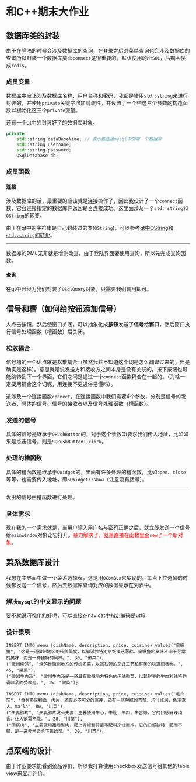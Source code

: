 # 和C++期末大作业

## 数据库类的封装

 由于在登陆的时候会涉及数据库的查询，在登录之后对菜单查询也会涉及数据库的查询所以封装一个数据库类`dbconnect`是很重要的。默认使用的`MYSQL`，后期会换成`redis`。

###  成员变量

数据库中应该涉及数据库名称、用户名称和密码，我都是使用`std::string`来进行封装的，并使用`private`关键字增加封装性。并设置了一个带这三个参数的构造函数以初始化这三个`private`变量。

还有一个qt中的封装好了的数据库对象。

```c++
private:
    std::string dataBaseName; // 表示要连接mysql中的哪一个数据库
    std::string username;
    std::string password;
    QSqlDatabase db;
```

### 成员函数

#### 连接

涉及数据库的话，最重要的应该就是连接操作了，因此我设计了一个`connect`函数，它会连接指定的数据库并返回是否连接成功。这里面涉及一个`std::string`和`QString`的转变。

由于在qt中的字符串是自己封装过的类(`QString`)，可以参考[qt中QString和`std::string`的转化](https://cloud.tencent.com/developer/article/1812844)。

---

数据库的DML无非就是增删改查，由于登陆界面要使用查询，所以先完成查询函数。

#### 查询

在qt中已经为我们封装了`QSqlQuery`对象，只需要我们调用即可。

## 信号和槽（如何给按钮添加信号）

人点击按钮，然后使窗口关闭。可以抽象化成**按钮**发送了**信号**给**窗口**，然后窗口执行信号处理函数（槽函数）后关闭。

### 松散耦合

信号槽的一个优点就是松散耦合（虽然我并不知道这个词是怎么翻译过来的，但是确实是这样）。意思就是说发送方和接收方之间本身是没有关联的，按下按钮也可能跳转到下一个界面，它们之间是通过一个`connect`函数耦合在一起的。（为啥一定要用耦合这个词呢，用连接不更通俗易懂吗）。

这涉及一个连接函数`connect`，在连接函数中我们需要4个参数，分别是信号的发送者、具体的信号、信号的接收者以及信号处理函数（槽函数）。

### 发送的信号

具体的信号是继承于`QPushButton`的，对于这个参数Qt要求我们传入地址，比如如果是点击信号，则是`&QPushButton::click`。

### 处理的槽函数

具体的槽函数是继承于`QWidget`的，里面有许多处理的槽函数，比如`open`、`close`等等，也需要传入地址，即`&QWidget::show`（注意没有括号）。

---

发出的信号由槽函数进行处理。

### 具体需求

现在我的一个需求就是，当用户输入用户名与密码正确之后，就立即发送一个信号给`mainwindow`对象让它打开。<font color="red">暴力解决了，就是直接在函数里面`new`了一个新对象</font>。

## 菜系数据库设计

我想在主界面中做一个菜系选择表，这是用`QComBox`来实现的，每当下拉选择的时候都发送一个信号，然后去数据库查询对应的数据显示在列表中。

### 解决`mysql`的中文显示的问题

要不就说可视化的好呢，可以直接在navicat中指定编码是utf8.

### 设计表项

```mysql
INSERT INTO menu (dishName, description, price, cuisine) values("臭鳜鱼", "这是一道徽州地区的传统美食，以徽派独特的烹饪技艺著称。臭鳜鱼的臭味不同于寻常的臭味，而是一种独特的风味。", 30, "徽菜"),
("徽州烧鸽", "烧鸽是徽州地方的传统名菜，以其独特的烹饪工艺和鲜美的味道而著称。", 45, "徽菜"),
("徽州牛肉汤", "徽州牛肉汤是一道具有徽州地方特色的传统徽菜，以其鲜美的牛肉和独特的调味品而受欢迎。", 15, "徽菜");
```

```mysql
INSERT INTO menu (dishName, description, price, cuisine) values("毛血旺", "食材多是鸭血，肉片，还有必不可少的豆芽，还有一些解腻的青菜。汤汁红润，色泽诱人。ma'la", 80, "川菜"),
("夫妻肺片", "夫妻肺片没有夫妻！主要使用牛心，牛肚，牛肉，牛舌等。它的口感麻辣纯香，让人欲罢不能。", 28, "川菜"),
("回锅肉", "主要使用猪后臀肉，配上青椒和蒜苗等配料烹饪而成。它的口感独特，肥而不腻，是一道非常适合下饭的菜。", 30, "川菜");
```

## 点菜端的设计

由于作业要求能看到菜品评价，所以我打算使用checkbox发送信号给其他的table view来显示评价。
